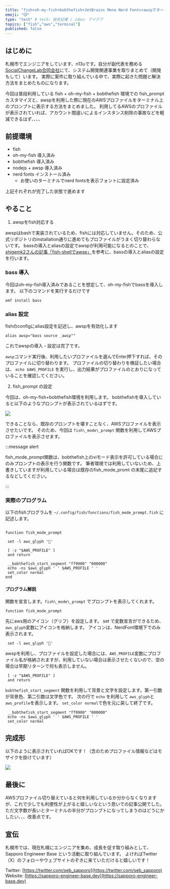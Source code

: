 ```yaml
---
title: "fish+oh-my-fish+bobthefish+JetBrains Mono Nerd Fonts+awspでターミナルプロンプトにAWSのプロファイルを表示して事故を回避する"
emoji: "😽"
type: "tech" # tech: 技術記事 / idea: アイデア
topics: ["fish","aws","terminal"]
published: false
---
```


## はじめに

札幌市でエンジニアをしています、n13uです。自分が副代表を務める[SocialChangeLab合同会社](https://socialchangelab.jp)にて、システム開発関連事業を取りまとめて（開発もして）います。
実際に案件に取り組んでいる中で、実際に起きた問題と解決方法をまとめたものになります。

今回は普段利用している fish + oh-my-fish + bobthefish 環境での fish\_prompt カスタマイズと、awspを利用した際に現在のAWSプロファイルをターミナル上のプロンプトに表示する方法をまとめました。
利用してるAWSのプロファイルが表示されていれば、アカウント間違いによるインスタンス削除の事故などを軽減できるはず、、、、

## 前提環境

- fish
- oh-my-fish 導入済み
- bobthefish 導入済み
- nodejs + awsp 導入済み
- nerd fonts インストール済み
    - お使いのターミナルでnerd fontsを表示フォントに設定済み

上記それぞれが完了した状態で進めます

## やること

1. awspをfish対応する

awspはbashで実装されているため、fishには対応していません。そのため、公式リポジトリのinstallation通りに進めてもプロファイルがうまく切り替わらないです。
bassの導入とaliasの設定でawspが利用可能になるとのことで、[shigemk2さんの記事「fish-shellでawsp」](https://www.shigemk2.com/entry/2022/02/02/222851)を参考に、bassの導入とaliasの設定を行います。


### bass 導入

今回はoh-my-fish導入済みであることを想定して、oh-my-fishでbassを導入します。
以下のコマンドを実行するだけです

```fish
omf install bass
```

### alias 設定

fishのconfigにalias設定を記述し、awspを有効化します

```fish:~/.config/fish/config.fish
alias awsp="bass source _awsp""
```

これでawspの導入・設定は完了です。

`awsp`コマンド実行後、利用したいプロファイルを選んでEnter押下すれば、そのプロファイルに切り替わります。
プロファイルの切り替わりを検証したい場合は、 `echo $AWS_PROFILE` を実行し、出力結果がプロファイルのとおりになっていることを確認してください。

2. fish\_prompt の設定

今回は、oh-my-fish+bobthefish環境を利用します。
bobthefishを導入していると以下のようなプロンプトが表示されているはずです。

![](https://storage.googleapis.com/zenn-user-upload/3f2e9ed432df-20231203.png)

できることなら、既存のプロンプトを壊すことなく、AWSプロファイルを表示させたいです。
そのため、今回は `fish\_mode\_prompt` 関数を利用してAWSプロファイルを表示させます。

:::message alert

fish\_mode\_prompt関数は、bobthefish上のviモード表示を許可している場合にのみプロンプトの表示を行う関数です。
筆者環境では利用していないため、上書きしていますが利用している場合は既存のfish\_mode\_promt の末尾に追記するなどしてください。

:::

### 実際のプログラム

以下のfishプログラムを `~/.config/fish/functions/fish_mode_prompt.fish` に記述します。

```fish:~/.config/fish/functions/fish_mode_prompt.fish

function fish_mode_prompt
 
 set -l aws_glyph ''

 [ -z "$AWS_PROFILE" ]
 and return

 __bobthefish_start_segment "ff9900" "000000" 
 echo -ns $aws_glyph ' ' $AWS_PROFILE ' '
 set_color normal
end
```

#### プログラム解説

関数を宣言します。`fish\_mode\_prompt` でプロンプトを表示してくれます。

```fish
function fish_mode_prompt
```

先にaws用のアイコン（グリフ）を設定します。
set で変数宣言ができるため、`aws_glyph`変数にアイコンを格納します。
アイコンは、NerdFont環境下でのみ表示されます。

```fish
 set -l aws_glyph ''
```

awspを利用し、プロファイルを設定した場合には、`AWS_PROFILE`変数にプロファイル名が格納されますが、利用していない場合は表示させたくないので、空の場合は早期リターンで何も表示しません。

```fish
 [ -z "$AWS_PROFILE" ]
 and return
```

`bobthefish_start_segment` 関数を利用して背景と文字を設定します。第一引数が背景色、第二引数は文字色です。
次の行で `echo` を利用して `aws_glyph`と`aws_profile`を表示します。
`set_color normal`で色を元に戻して終了です。

```fish
 __bobthefish_start_segment "ff9900" "000000" 
 echo -ns $aws_glyph ' ' $AWS_PROFILE ' '
 set_color normal
```

## 完成形

以下のように表示されていればOKです！（念のためプロファイル情報などはモザイクを掛けています）

![](https://storage.googleapis.com/zenn-user-upload/6517629c3aac-20231203.png)

## 最後に

AWSプロファイル切り替えていると何を利用しているか分からなくなりますが、これで少しでも利便性が上がると嬉しいなという思いでの記事公開でした。
ただ文字数が長いとターミナルの半分がプロンプトになってしまうのはどうにかしたい、、、改善点です。

## 宣伝

札幌市では、現在札幌にエンジニアを集め、成長を促す取り組みとして、Sapporo Engineeer Base という活動に取り組んでいます。
よければTwitter（X）のフォローやウェブサイトのぞきに来ていただけると嬉しいです！

Twitter: [https://twitter.com/seb_sapporo](https://twitter.com/seb_sapporo)
Website: [https://sapporo-engineer-base.dev](https://sapporo-engineer-base.dev)
